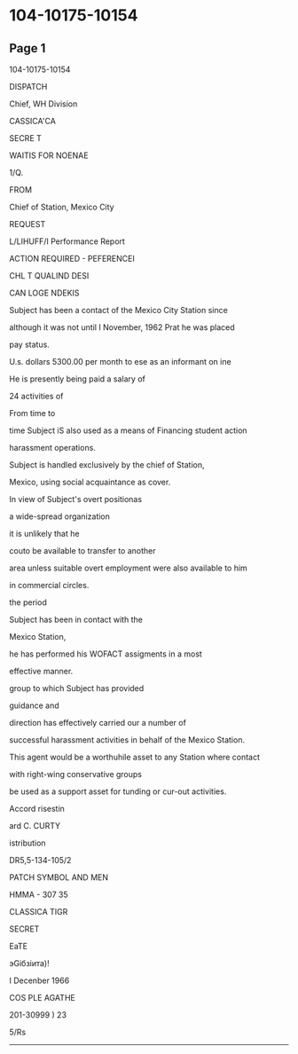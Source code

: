 # 104-10175-10154

## Page 1

104-10175-10154

DISPATCH

Chief, WH Division

CASSICA'CA

SECRE T

WAITIS FOR NOENAE

1/Q.

FROM

Chief of Station, Mexico City

REQUEST

L/LIHUFF/I Performance Report

ACTION REQUIRED - PEFERENCEI

CHL T QUALIND DESI

CAN LOGE NDEKIS

Subject has been a contact of the Mexico City Station since

although it was not until I November, 1962 Prat he was placed

pay status.

U.s. dollars 5300.00 per month to ese as an informant on ine

He is presently being paid a salary of

24 activities of

From time to

time Subject iS also used as a means of Financing student action

harassment operations.

Subject is handled exclusively by the chief of Station,

Mexico, using social acquaintance as cover.

In view of Subject's overt positionas

a wide-spread organization

it is unlikely that he

couto be available to transfer to another

area unless suitable overt employment were also available to him

in commercial circles.

the period

Subject has been in contact with the

Mexico Station,

he has performed his WOFACT assigments in a most

effective manner.

group to which Subject has provided

guidance and

direction has effectively carried our a number of

successful harassment activities in behalf of the Mexico Station.

This agent would be a worthuhile asset to any Station where contact

with right-wing conservative groups

be used as a support asset for tunding or cur-out activities.

Accord risestin

ard C. CURTY

istribution

DR5,5-134-105/2

PATCH SYMBOL AND MEN

HMMA - 307 35

CLASSICA TIGR

SECRET

EaTE

эGібзіита)!

I Decenber 1966

COS PLE AGATHE

201-30999 ) 23

5/Rs

---

